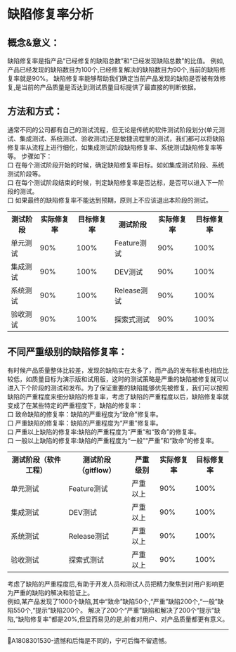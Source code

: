 # 缺陷修复率分析

## 概念&意义：
缺陷修复率是指产品“已经修复的缺陷总数”和“已经发现缺陷总数”的比值。
例如,产品已经发现的缺陷数目为100个,已经修复解决的缺陷数目为90个,当前的缺陷修复率就是90%。
缺陷修复率能够帮助我们确定当前产品发现的缺陷是否被有效修复,是当前的产品质量是否达到测试质量目标提供了最直接的判断依据。

## 方法和方式：
通常不同的公司都有自己的测试流程，但无论是传统的软件测试阶段划分(单元测试、集成测试、系统测试、验收测试)还是敏捷流程里的测试，我们都可以将缺陷修复率从流程上进行细化，如集成测试阶段缺陷修复率、系统测试缺陷修复率等等。
步骤如下：   
口  在每个测试阶段开始的时候，确定缺陷修复率目标。如如集成测试阶段、系统测试阶段等。   
口  在每个测试阶段结束的时候，判定缺陷修复率是否达标，是否可以进入下一阶段的测试。   
口  如果最终的缺陷修复率不能达到预期，原则上不应该退出本阶段的测试。
<table>
	<tr>
		<th>测试阶段</th>
		<th>实际修复率</th>
		<th>目标修复率</th>
		<th>测试阶段</th>
		<th>实际修复率</th>
		<th>目标修复率</th>
	</tr>
	<tr>
		<td >单元测试</td>
		<td>90%</td>
		<td>100%</td>
		<td >Feature测试</td>
		<td>90%</td>
		<td>100%</td>
	</tr>
	<tr>
		<td >集成测试</td>
		<td>90%</td>
		<td>100%</td>
		<td >DEV测试</td>
		<td>90%</td>
		<td>100%</td>
	</tr>
	<tr>
		<td >系统测试</td>
		<td>90%</td>
		<td>100%</td>
		<td >Release测试</td>
		<td>90%</td>
		<td>100%</td>
	</tr>
	<tr>
		<td >验收测试</td>
		<td>90%</td>
		<td>100%</td>
		<td >探索式测试</td>
		<td>90%</td>
		<td>100%</td>
	</tr>
</table>

## 不同严重级别的缺陷修复率：
有时候产品质量整体比较差，发现的缺陷实在太多了，而产品的发布标准也相应比较低，如质量目标为演示版和试用版，这时的测试策略是严重的缺陷被修复就可以进入下个阶段的测试和发布。为了保证重要的缺陷能够优先被修复，我们可以按照缺陷的严重程度来细分缺陷的修复率，考虑了缺陷的严重程度以后，缺陷修复率就变成了在某些特定的严重程度下，缺陷的修复率：    
口  致命缺陷的修复率：缺陷的严重程度为“致命”修复率。   
口  严重缺陷的修复率：缺陷的严重程度为“严重”修复率。   
口  严重以上缺陷的修复率:缺陷的严重程度为“严重”和“致命”的修复率。  
口  一般以上缺陷的修复率:缺陷的严重程度为“一般”“严重”和“致命”的修复率。 
<table>
	<tr>
		<th>测试阶段（软件工程）</th>
		<th>测试阶段（gitflow）</th>
		<th>严重级别</th>
		<th>实际修复率</th>
		<th>目标修复率</th>
	</tr>
	<tr>
		<td >单元测试</td>
		<td >Feature测试</td>
		<td>严重以上</td>
		<td>90%</td>
		<td>100%</td>
	</tr>
	<tr>
		<td >集成测试</td>
		<td >DEV测试</td>
		<td>严重以上</td>
		<td>90%</td>
		<td>100%</td>
	</tr>
	<tr>
		<td >系统测试</td>
		<td >Release测试</td>
		<td>严重以上</td>
		<td>90%</td>
		<td>100%</td>
	</tr>
	<tr>
		<td >验收测试</td>
		<td >探索式测试</td>
		<td>严重以上</td>
		<td>90%</td>
		<td>100%</td>
	</tr>
</table>
 

考虑了缺陷的严重程度后,有助于开发人员和测试人员把精力聚焦到对用户影响更为严重的缺陷的解决和验证上。   
例如,某产品发现了1000个缺陷,其中“致命”缺陷50个,“严重”缺陷200个,“一般”缺陷550个,“提示”缺陷200个。
解决了200个“严重”缺陷和解决了200个“提示”缺陷,“缺陷修复率”都是20%,但显而易见的是,前者对用户、对产品质量都更有意义。

* * *
:bell:A1808301530-遗憾和后悔是不同的，宁可后悔不留遗憾。
